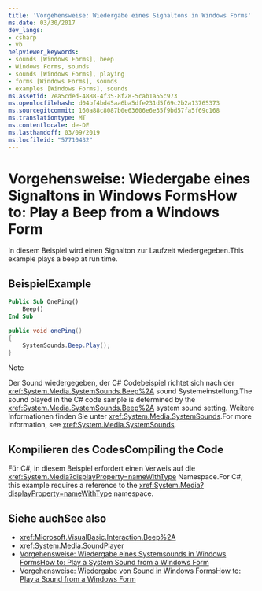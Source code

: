 ```yaml
---
title: 'Vorgehensweise: Wiedergabe eines Signaltons in Windows Forms'
ms.date: 03/30/2017
dev_langs:
- csharp
- vb
helpviewer_keywords:
- sounds [Windows Forms], beep
- Windows Forms, sounds
- sounds [Windows Forms], playing
- forms [Windows Forms], sounds
- examples [Windows Forms], sounds
ms.assetid: 7ea5cded-4888-4f35-8f28-5cab1a55c973
ms.openlocfilehash: d04bf4bd45aa6ba5dfe231d5f69c2b2a13765373
ms.sourcegitcommit: 160a88c8087b0e63606e6e35f9bd57fa5f69c168
ms.translationtype: MT
ms.contentlocale: de-DE
ms.lasthandoff: 03/09/2019
ms.locfileid: "57710432"
---
```

# <a name="how-to-play-a-beep-from-a-windows-form"></a><span data-ttu-id="7e589-102">Vorgehensweise: Wiedergabe eines Signaltons in Windows Forms</span><span class="sxs-lookup"><span data-stu-id="7e589-102">How to: Play a Beep from a Windows Form</span></span>
<span data-ttu-id="7e589-103">In diesem Beispiel wird einen Signalton zur Laufzeit wiedergegeben.</span><span class="sxs-lookup"><span data-stu-id="7e589-103">This example plays a beep at run time.</span></span>  
  
## <a name="example"></a><span data-ttu-id="7e589-104">Beispiel</span><span class="sxs-lookup"><span data-stu-id="7e589-104">Example</span></span>  
  
```vb  
Public Sub OnePing()  
    Beep()  
End Sub  
```  
  
```csharp  
public void onePing()  
{  
    SystemSounds.Beep.Play();  
}  
```  
  
> [!NOTE]
>  <span data-ttu-id="7e589-105">Der Sound wiedergegeben, der C# Codebeispiel richtet sich nach der <xref:System.Media.SystemSounds.Beep%2A> sound Systemeinstellung.</span><span class="sxs-lookup"><span data-stu-id="7e589-105">The sound played in the C# code sample is determined by the <xref:System.Media.SystemSounds.Beep%2A> system sound setting.</span></span> <span data-ttu-id="7e589-106">Weitere Informationen finden Sie unter <xref:System.Media.SystemSounds>.</span><span class="sxs-lookup"><span data-stu-id="7e589-106">For more information, see <xref:System.Media.SystemSounds>.</span></span>  
  
## <a name="compiling-the-code"></a><span data-ttu-id="7e589-107">Kompilieren des Codes</span><span class="sxs-lookup"><span data-stu-id="7e589-107">Compiling the Code</span></span>  
 <span data-ttu-id="7e589-108">Für C#, in diesem Beispiel erfordert einen Verweis auf die <xref:System.Media?displayProperty=nameWithType> Namespace.</span><span class="sxs-lookup"><span data-stu-id="7e589-108">For C#, this example requires  a reference to the <xref:System.Media?displayProperty=nameWithType> namespace.</span></span>  
  
## <a name="see-also"></a><span data-ttu-id="7e589-109">Siehe auch</span><span class="sxs-lookup"><span data-stu-id="7e589-109">See also</span></span>
- <xref:Microsoft.VisualBasic.Interaction.Beep%2A>
- <xref:System.Media.SoundPlayer>
- [<span data-ttu-id="7e589-110">Vorgehensweise: Wiedergabe eines Systemsounds in Windows Forms</span><span class="sxs-lookup"><span data-stu-id="7e589-110">How to: Play a System Sound from a Windows Form</span></span>](how-to-play-a-system-sound-from-a-windows-form.md)
- [<span data-ttu-id="7e589-111">Vorgehensweise: Wiedergabe von Sound in Windows Forms</span><span class="sxs-lookup"><span data-stu-id="7e589-111">How to: Play a Sound from a Windows Form</span></span>](how-to-play-a-sound-from-a-windows-form.md)

